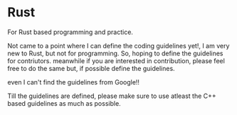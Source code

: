# Rust
For Rust based programming and practice.

Not came to a point where I can define the coding guidelines yet!, I am very new to Rust, but not for programming. So, hoping to define the guidelines for contriutors. meanwhile if you are interested in contribution, please feel free to do the same but, if possible define the guidelines.

even I can't find the guidelines from Google!!

Till the guidelines are defined, please make sure to use atleast the C++ based guidelines as much as possible.
